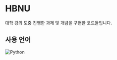 # HBNU
대학 강의 도중 진행한 과제 및 개념을 구현한 코드들입니다.  

## 사용 언어
<img alt="Python" src ="https://img.shields.io/badge/Python-3776AB.svg?&style=for-the-badge&logo=Python&logoColor=white"/>
